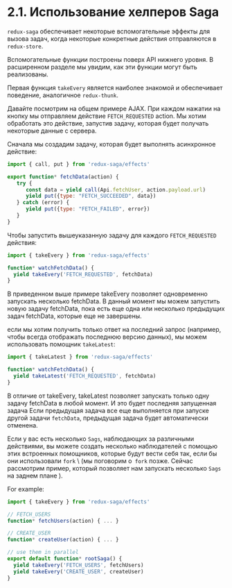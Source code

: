 # 2.1. Использование хелперов Saga

`redux-saga` обеспечивает некоторые вспомогательные эффекты для вызова задач, когда некоторые конкретные действия отправляются в `redux-store`.

Вспомогательные функции построены поверх API нижнего уровня. В расширенном разделе мы увидим, как эти функции могут быть реализованы.

Первая функция `takeEvery` является наиболее знакомой и обеспечивает поведение, аналогичное `redux-thunk`.

Давайте посмотрим на общем примере AJAX. При каждом нажатии на кнопку мы отправляем действие `FETCH_REQUESTED` action. Мы хотим обработать это действие, запустив задачу, которая будет получать некоторые данные с сервера.

Сначала мы создадим задачу, которая будет выполнять асинхронное действие:

```javascript
import { call, put } from 'redux-saga/effects'

export function* fetchData(action) {
   try {
      const data = yield call(Api.fetchUser, action.payload.url)
      yield put({type: "FETCH_SUCCEEDED", data})
   } catch (error) {
      yield put({type: "FETCH_FAILED", error})
   }
}
```

Чтобы запустить вышеуказанную задачу для каждого `FETCH_REQUESTED` действия:

```javascript
import { takeEvery } from 'redux-saga/effects'

function* watchFetchData() {
  yield takeEvery('FETCH_REQUESTED', fetchData)
}
```

В приведенном выше примере takeEvery позволяет одновременно запускать несколько fetchData. В данный момент мы можем запустить новую задачу fetchData, пока есть еще одна или несколько предыдущих задач fetchData, которые еще не завершены.

если мы хотим получить только ответ на последний запрос (например, чтобы всегда отображать последнюю версию данных), мы можем использовать помощник `takeLatest`:

```javascript
import { takeLatest } from 'redux-saga/effects'

function* watchFetchData() {
  yield takeLatest('FETCH_REQUESTED', fetchData)
}
```

В отличие от takeEvery, takeLatest позволяет запускать только одну задачу fetchData в любой момент. И это будет последняя запущенная задача Если предыдущая задача все еще выполняется при запуске другой задачи `fetchData`, предыдущая задача будет автоматически отменена.

Если у вас есть несколько `Sags`, наблюдающих за различными действиями, вы можете создать несколько наблюдателей с помощью этих встроенных помощников, которые будут вести себя так, если бы они использовали `fork` \ (мы поговорим о` fork` позже. Сейчас рассмотрим пример, который позволяет нам запускать несколько `Sags` на заднем плане \).

For example:

```javascript
import { takeEvery } from 'redux-saga/effects'

// FETCH_USERS
function* fetchUsers(action) { ... }

// CREATE_USER
function* createUser(action) { ... }

// use them in parallel
export default function* rootSaga() {
  yield takeEvery('FETCH_USERS', fetchUsers)
  yield takeEvery('CREATE_USER', createUser)
}
```

